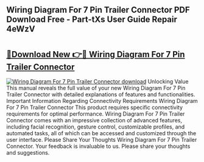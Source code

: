 ## Wiring Diagram For 7 Pin Trailer Connector PDF Download Free - Part-tXs User Guide Repair 4eWzV

# <h2><a href="http://dfqacuu.blite.top/?on=Wiring+Diagram+For+7+Pin+Trailer+Connector">🔗Download New 👉🔴 Wiring Diagram For 7 Pin Trailer Connector</a></h2>

[![Wiring Diagram For 7 Pin Trailer Connector download](https://i.imgur.com/lujVjoI.png)](http://dfqacuu.blite.top/?on=Wiring+Diagram+For+7+Pin+Trailer+Connector)
Unlocking Value This manual reveals the full value of your new Wiring Diagram For 7 Pin Trailer Connector with detailed explanations of features and functionalities. Important Information Regarding Connectivity Requirements Wiring Diagram For 7 Pin Trailer Connector This product requires specific connectivity requirements for optimal performance. Wiring Diagram For 7 Pin Trailer Connector comes with an impressive collection of advanced features, including facial recognition, gesture control, customizable profiles, and automated tasks, all of which can be accessed and customized through the user interface. Please Share Your Thoughts Wiring Diagram For 7 Pin Trailer Connector. Your feedback is invaluable to us. Please share your thoughts and suggestions.
